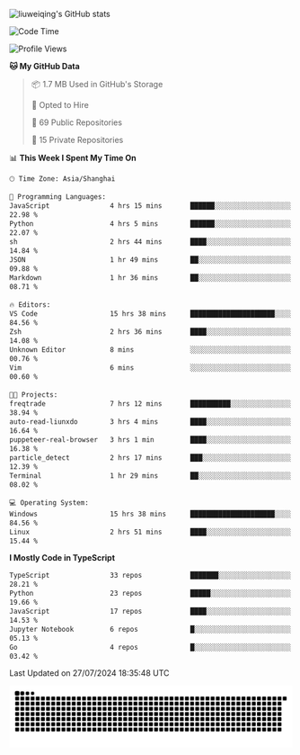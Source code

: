 ![liuweiqing's GitHub stats](https://github-readme-stats.vercel.app/api?username=14790897&show_icons=true&locale=cn&include_all_commits=true&count_private=true)

<!--START_SECTION:waka-->
![Code Time](http://img.shields.io/badge/Code%20Time-1%2C187%20hrs%2025%20mins-blue)

![Profile Views](http://img.shields.io/badge/Profile%20Views-12-blue)

**🐱 My GitHub Data** 

> 📦 1.7 MB Used in GitHub's Storage 
 > 
> 💼 Opted to Hire
 > 
> 📜 69 Public Repositories 
 > 
> 🔑 15 Private Repositories 
 > 
📊 **This Week I Spent My Time On** 

```text
🕑︎ Time Zone: Asia/Shanghai

💬 Programming Languages: 
JavaScript               4 hrs 15 mins       ██████░░░░░░░░░░░░░░░░░░░   22.98 % 
Python                   4 hrs 5 mins        ██████░░░░░░░░░░░░░░░░░░░   22.07 % 
sh                       2 hrs 44 mins       ████░░░░░░░░░░░░░░░░░░░░░   14.84 % 
JSON                     1 hr 49 mins        ██░░░░░░░░░░░░░░░░░░░░░░░   09.88 % 
Markdown                 1 hr 36 mins        ██░░░░░░░░░░░░░░░░░░░░░░░   08.71 % 

🔥 Editors: 
VS Code                  15 hrs 38 mins      █████████████████████░░░░   84.56 % 
Zsh                      2 hrs 36 mins       ████░░░░░░░░░░░░░░░░░░░░░   14.08 % 
Unknown Editor           8 mins              ░░░░░░░░░░░░░░░░░░░░░░░░░   00.76 % 
Vim                      6 mins              ░░░░░░░░░░░░░░░░░░░░░░░░░   00.60 % 

🐱‍💻 Projects: 
freqtrade                7 hrs 12 mins       ██████████░░░░░░░░░░░░░░░   38.94 % 
auto-read-liunxdo        3 hrs 4 mins        ████░░░░░░░░░░░░░░░░░░░░░   16.64 % 
puppeteer-real-browser   3 hrs 1 min         ████░░░░░░░░░░░░░░░░░░░░░   16.38 % 
particle_detect          2 hrs 17 mins       ███░░░░░░░░░░░░░░░░░░░░░░   12.39 % 
Terminal                 1 hr 29 mins        ██░░░░░░░░░░░░░░░░░░░░░░░   08.02 % 

💻 Operating System: 
Windows                  15 hrs 38 mins      █████████████████████░░░░   84.56 % 
Linux                    2 hrs 51 mins       ████░░░░░░░░░░░░░░░░░░░░░   15.44 % 
```

**I Mostly Code in TypeScript** 

```text
TypeScript               33 repos            ███████░░░░░░░░░░░░░░░░░░   28.21 % 
Python                   23 repos            █████░░░░░░░░░░░░░░░░░░░░   19.66 % 
JavaScript               17 repos            ████░░░░░░░░░░░░░░░░░░░░░   14.53 % 
Jupyter Notebook         6 repos             █░░░░░░░░░░░░░░░░░░░░░░░░   05.13 % 
Go                       4 repos             █░░░░░░░░░░░░░░░░░░░░░░░░   03.42 % 
```




 Last Updated on 27/07/2024 18:35:48 UTC
<!--END_SECTION:waka-->

<picture>
  <source media="(prefers-color-scheme: dark)" srcset="https://raw.githubusercontent.com/14790897/14790897/output/github-contribution-grid-snake-dark.svg" />
  <source media="(prefers-color-scheme: light)" srcset="https://raw.githubusercontent.com/14790897/14790897/output/github-contribution-grid-snake.svg" />
  <img alt="github-snake" src="https://raw.githubusercontent.com/14790897/14790897/output/github-contribution-grid-snake.svg" />
</picture>
